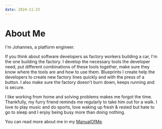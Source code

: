 ```yaml
---
date: 2024-11-23
---
```

About Me
========

I'm Johannes, a platform engineer.

If you think about software developers as factory workers building a car, I'm the one building the factory. I develop the necessary tools the developer need, put different combinations of these tools together, make sure they know where the tools are and how to use them. Blueprints I create help the developers to create new factory lines quickly and with the press of a button. I also make sure the factory doesn't burn down, keeps running and is secure.

I like working from home and solving problems makes me forgot the time. Thankfully, my furry friend reminds me regularly to take him out for a walk.
I love to play music and do sports, love waking up fresh & rested but hate to go to sleep and I enjoy being busy more than doing nothing.

You can read more about me in my [ManualOfMe](https://my.manualof.me/s/a00581f8ef3c6a45b1ad40d3f860d668).